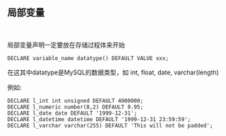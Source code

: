 
## 局部变量

<br/>

局部变量声明一定要放在存储过程体来开始

```shell
DECLARE variable_name datatype() DEFAULT VALUE xxx;
```

在这其中datatype是MySQL的数据类型，如 int, float, date, varchar(length)

例如:

```shell
DECLARE l_int int unsigned DEFAULT 4000000;
DECLARE l_numeric number(8,2) DEFAULT 9.95;
DECLARE l_date date DEFAULT '1999-12-31';
DECLARE l_datetime datetime DEFAULT '1999-12-31 23:59:59';
DECLARE l_varchar varchar(255) DEFAULT 'This will not be padded';
```

